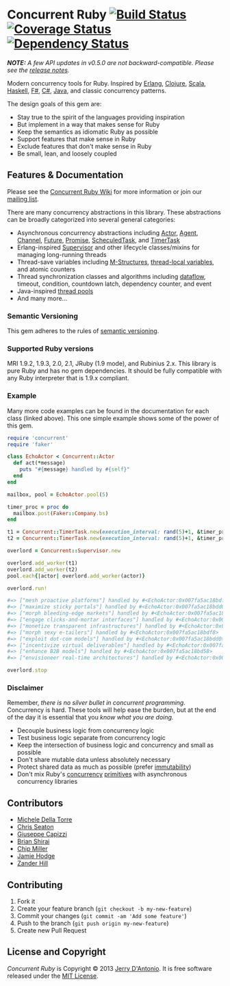 # Concurrent Ruby [![Build Status](https://secure.travis-ci.org/jdantonio/concurrent-ruby.png)](https://travis-ci.org/jdantonio/concurrent-ruby?branch=master) [![Coverage Status](https://coveralls.io/repos/jdantonio/concurrent-ruby/badge.png)](https://coveralls.io/r/jdantonio/concurrent-ruby) [![Dependency Status](https://gemnasium.com/jdantonio/concurrent-ruby.png)](https://gemnasium.com/jdantonio/concurrent-ruby)

***NOTE:*** *A few API updates in v0.5.0 are not backward-compatible. Please see the [release notes](https://github.com/jdantonio/concurrent-ruby/wiki/API-Updates-in-v0.5.0).*

Modern concurrency tools for Ruby. Inspired by
[Erlang](http://www.erlang.org/doc/reference_manual/processes.html),
[Clojure](http://clojure.org/concurrent_programming),
[Scala](http://www.scala-lang.org/api/current/index.html#scala.actors.Actor),
[Haskell](http://www.haskell.org/haskellwiki/Applications_and_libraries/Concurrency_and_parallelism#Concurrent_Haskell),
[F#](http://blogs.msdn.com/b/dsyme/archive/2010/02/15/async-and-parallel-design-patterns-in-f-part-3-agents.aspx),
[C#](http://msdn.microsoft.com/en-us/library/vstudio/hh191443.aspx),
[Java](http://docs.oracle.com/javase/7/docs/api/java/util/concurrent/package-summary.html),
and classic concurrency patterns.

The design goals of this gem are:

* Stay true to the spirit of the languages providing inspiration
* But implement in a way that makes sense for Ruby
* Keep the semantics as idiomatic Ruby as possible
* Support features that make sense in Ruby
* Exclude features that don't make sense in Ruby
* Be small, lean, and loosely coupled

## Features & Documentation

Please see the [Concurrent Ruby Wiki](https://github.com/jdantonio/concurrent-ruby/wiki) for more information
or join our [mailing list](http://groups.google.com/group/concurrent-ruby).

There are many concurrency abstractions in this library. These abstractions can be broadly categorized
into several general categories:

* Asynchronous concurrency abstractions including [Actor](https://github.com/jdantonio/concurrent-ruby/wiki/Actor),
  [Agent](https://github.com/jdantonio/concurrent-ruby/wiki/Agent), [Channel](https://github.com/jdantonio/concurrent-ruby/wiki/Channel),
  [Future](https://github.com/jdantonio/concurrent-ruby/wiki/Future), [Promise](https://github.com/jdantonio/concurrent-ruby/wiki/Promise),
  [ScheculedTask](https://github.com/jdantonio/concurrent-ruby/wiki/ScheduledTask),
  and [TimerTask](https://github.com/jdantonio/concurrent-ruby/wiki/TimerTask) 
* Erlang-inspired [Supervisor](https://github.com/jdantonio/concurrent-ruby/wiki/Supervisor) and other lifecycle classes/mixins
  for managing long-running threads
* Thread-save variables including [M-Structures](https://github.com/jdantonio/concurrent-ruby/wiki/MVar-(M-Structure)),
  [thread-local variables](https://github.com/jdantonio/concurrent-ruby/wiki/ThreadLocalVar), and atomic counters
* Thread synchronization classes and algorithms including [dataflow](https://github.com/jdantonio/concurrent-ruby/wiki/Dataflow), 
  timeout, condition, countdown latch, dependency counter, and event
* Java-inspired [thread pools](https://github.com/jdantonio/concurrent-ruby/wiki/Thread%20Pools)
* And many more...

### Semantic Versioning

This gem adheres to the rules of [semantic versioning](http://semver.org/).

### Supported Ruby versions

MRI 1.9.2, 1.9.3, 2.0, 2.1, JRuby (1.9 mode), and Rubinius 2.x. This library is pure Ruby and has no gem dependencies.
It should be fully compatible with any Ruby interpreter that is 1.9.x compliant.

### Example

Many more code examples can be found in the documentation for each class (linked above).
This one simple example shows some of the power of this gem.

```ruby
require 'concurrent'
require 'faker'

class EchoActor < Concurrent::Actor
  def act(*message)
    puts "#{message} handled by #{self}"
  end
end

mailbox, pool = EchoActor.pool(5)

timer_proc = proc do
  mailbox.post(Faker::Company.bs)
end

t1 = Concurrent::TimerTask.new(execution_interval: rand(5)+1, &timer_proc)
t2 = Concurrent::TimerTask.new(execution_interval: rand(5)+1, &timer_proc)

overlord = Concurrent::Supervisor.new

overlord.add_worker(t1)
overlord.add_worker(t2)
pool.each{|actor| overlord.add_worker(actor)}

overlord.run!

#=> ["mesh proactive platforms"] handled by #<EchoActor:0x007fa5ac18bdf8>
#=> ["maximize sticky portals"] handled by #<EchoActor:0x007fa5ac18bdd0>
#=> ["morph bleeding-edge markets"] handled by #<EchoActor:0x007fa5ac18bd80>
#=> ["engage clicks-and-mortar interfaces"] handled by #<EchoActor:0x007fa5ac18bd58>
#=> ["monetize transparent infrastructures"] handled by #<EchoActor:0x007fa5ac18bd30>
#=> ["morph sexy e-tailers"] handled by #<EchoActor:0x007fa5ac18bdf8>
#=> ["exploit dot-com models"] handled by #<EchoActor:0x007fa5ac18bdd0>
#=> ["incentivize virtual deliverables"] handled by #<EchoActor:0x007fa5ac18bd80>
#=> ["enhance B2B models"] handled by #<EchoActor:0x007fa5ac18bd58>
#=> ["envisioneer real-time architectures"] handled by #<EchoActor:0x007fa5ac18bd30>

overlord.stop
```

### Disclaimer

Remember, *there is no silver bullet in concurrent programming.* Concurrency is hard.
These tools will help ease the burden, but at the end of the day it is essential that you
*know what you are doing.*

* Decouple business logic from concurrency logic
* Test business logic separate from concurrency logic
* Keep the intersection of business logic and concurrency and small as possible
* Don't share mutable data unless absolutely necessary
* Protect shared data as much as possible (prefer [immutability](https://github.com/harukizaemon/hamster))
* Don't mix Ruby's [concurrency](http://ruby-doc.org/core-2.0.0/Thread.html)
  [primitives](http://www.ruby-doc.org/core-2.0.0/Mutex.html) with asynchronous concurrency libraries

## Contributors

* [Michele Della Torre](https://github.com/mighe)
* [Chris Seaton](https://github.com/chrisseaton)
* [Giuseppe Capizzi](https://github.com/gcapizzi)
* [Brian Shirai](https://github.com/brixen)
* [Chip Miller](https://github.com/chip-miller)
* [Jamie Hodge](https://github.com/jamiehodge)
* [Zander Hill](https://github.com/zph)

## Contributing

1. Fork it
2. Create your feature branch (`git checkout -b my-new-feature`)
3. Commit your changes (`git commit -am 'Add some feature'`)
4. Push to the branch (`git push origin my-new-feature`)
5. Create new Pull Request

## License and Copyright

*Concurrent Ruby* is Copyright &copy; 2013 [Jerry D'Antonio](https://twitter.com/jerrydantonio).
It is free software released under the [MIT License](http://www.opensource.org/licenses/MIT).
